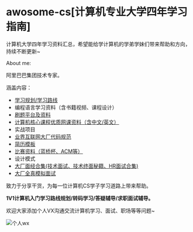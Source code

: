 # awosome-cs[计算机专业大学四年学习指南]
计算机大学四年学习资料汇总，希望能给学计算机的学弟学妹们带来帮助和方向，持续不断更新~

About me:  

阿里巴巴集团技术专家。

涵盖内容：  

- [学习规划/学习路线](https://github.com/summerjava/awosome-cs/blob/main/%E7%A1%AC%E6%A0%B8-%E8%AE%A1%E7%AE%97%E6%9C%BA%E4%B8%93%E4%B8%9A%E5%A4%A7%E5%AD%A6%E5%9B%9B%E5%B9%B4%E5%AD%A6%E4%B9%A0%E8%A7%84%E5%88%92.md)
- 编程语言学习资料（含书籍视频、课程设计）
- [刷题平台及资料](https://github.com/summerjava/awosome-cs/tree/main/LeetCode)
- [计算机核心课程优质网课资料（含中文/英文）](https://github.com/xiajunhust/awosome-cs/tree/main/%E4%BC%98%E8%B4%A8%E8%AF%BE%E7%A8%8B%E8%B5%84%E6%96%99%E5%90%88%E9%9B%86)
- 实战项目
- [业界互联网大厂代码规范](https://github.com/summerjava/awosome-cs/tree/main/%E4%BB%A3%E7%A0%81%E8%A7%84%E8%8C%83)
- [简历模板](https://github.com/xiajunhust/awosome-cs/tree/main/%E7%AE%80%E5%8E%86%E6%A8%A1%E6%9D%BF)
- [比赛资料（蓝桥杯、ACM等）](https://github.com/summerjava/awosome-cs/tree/main/%E6%AF%94%E8%B5%9B)
- 设计模式
- [大厂面经合集(技术面试、技术终面秘籍、HR面试合集)](https://github.com/xiajunhust/awosome-cs/tree/main/%E9%9D%A2%E7%BB%8F)
- [大厂全真模拟面试](https://github.com/xiajunhust/awosome-cs/blob/main/%E9%9D%A2%E7%BB%8F/%E5%A4%A7%E5%8E%82%E5%85%A8%E7%9C%9F%E6%A8%A1%E6%8B%9F%E9%9D%A2%E8%AF%95.md)

致力于分享干货，为每一位计算机CS学子学习道路上带来帮助。

<b>1V1计算机入门学习路线规划/转码学习/答疑辅导/求职面试辅导。</b>

欢迎大家添加个人VX沟通交流计算机学习、面试、职场等等问题~

![个人wx](https://github.com/summerjava/awosome-cs/blob/main/%E4%B8%AA%E4%BA%BA%E5%BE%AE%E4%BF%A1.jpg)
